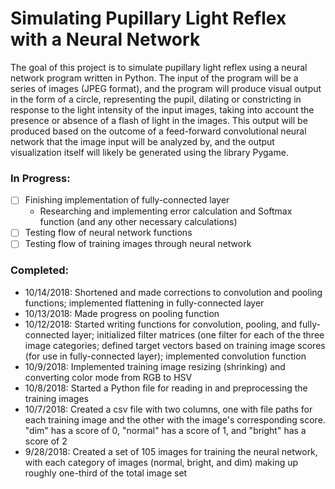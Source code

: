 # Simulating Pupillary Light Reflex with a Neural Network
The goal of this project is to simulate pupillary light reflex using a neural network
program written in Python. The input of the program will be a series of images (JPEG format), and the program will produce visual output in the form of a circle, representing the pupil, dilating or constricting in response to the light intensity of the input images, taking into account the presence or absence of a flash of light in the images. This output will be produced based on the outcome of a feed-forward convolutional neural network that the image input will be analyzed by, and the output visualization itself will likely be generated using the library Pygame.

### In Progress:
- [ ] Finishing implementation of fully-connected layer
  - Researching and implementing error calculation and Softmax function (and any other necessary calculations)
- [ ] Testing flow of neural network functions
- [ ] Testing flow of training images through neural network

### Completed: 
 - 10/14/2018: Shortened and made corrections to convolution and pooling functions; implemented flattening in fully-connected layer
 - 10/13/2018: Made progress on pooling function
 - 10/12/2018: Started writing functions for convolution, pooling, and fully-connected layer; initialized filter matrices (one filter for each of the three image categories; defined target vectors based on training image scores (for use in fully-connected layer); implemented convolution function
 - 10/9/2018: Implemented training image resizing (shrinking) and converting color mode from RGB to HSV
 - 10/8/2018: Started a Python file for reading in and preprocessing the training images
 - 10/7/2018: Created a csv file with two columns, one with file paths for each training image and the other with the image's corresponding score. "dim" has a score of 0, "normal" has a score of 1, and "bright" has a score of 2
 - 9/28/2018: Created a set of 105 images for training the neural network, with each category of images (normal, bright, and dim) making up roughly one-third of the total image set
